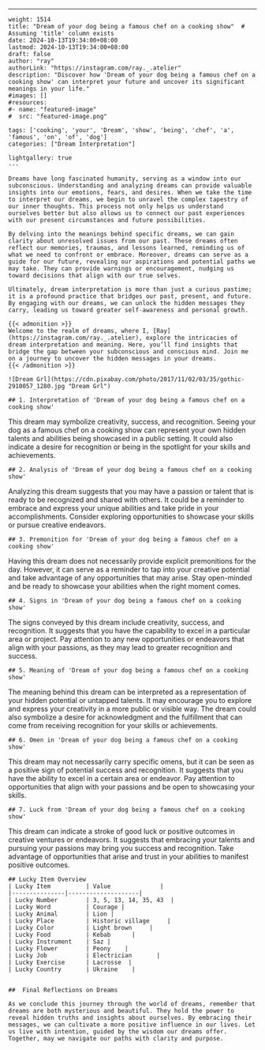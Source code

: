---
    weight: 1514
    title: "Dream of your dog being a famous chef on a cooking show"  # Assuming 'title' column exists
    date: 2024-10-13T19:34:00+08:00
    lastmod: 2024-10-13T19:34:00+08:00
    draft: false
    author: "ray"
    authorLink: "https://instagram.com/ray._.atelier"
    description: "Discover how 'Dream of your dog being a famous chef on a cooking show' can interpret your future and uncover its significant meanings in your life."
    #images: []
    #resources:
    #- name: "featured-image"
    #  src: "featured-image.png"
    
    tags: ['cooking', 'your', 'Dream', 'show', 'being', 'chef', 'a', 'famous', 'on', 'of', 'dog']
    categories: ["Dream Interpretation"]
    
    lightgallery: true
    ---
    
    Dreams have long fascinated humanity, serving as a window into our subconscious. Understanding and analyzing dreams can provide valuable insights into our emotions, fears, and desires. When we take the time to interpret our dreams, we begin to unravel the complex tapestry of our inner thoughts. This process not only helps us understand ourselves better but also allows us to connect our past experiences with our present circumstances and future possibilities.
    
    By delving into the meanings behind specific dreams, we can gain clarity about unresolved issues from our past. These dreams often reflect our memories, traumas, and lessons learned, reminding us of what we need to confront or embrace. Moreover, dreams can serve as a guide for our future, revealing our aspirations and potential paths we may take. They can provide warnings or encouragement, nudging us toward decisions that align with our true selves.
    
    Ultimately, dream interpretation is more than just a curious pastime; it is a profound practice that bridges our past, present, and future. By engaging with our dreams, we can unlock the hidden messages they carry, leading us toward greater self-awareness and personal growth.
    
    {{< admonition >}}
    Welcome to the realm of dreams, where I, [Ray](https://instagram.com/ray._.atelier), explore the intricacies of dream interpretation and meaning. Here, you’ll find insights that bridge the gap between your subconscious and conscious mind. Join me on a journey to uncover the hidden messages in your dreams.
    {{< /admonition >}}
    
    ![Dream Grl](https://cdn.pixabay.com/photo/2017/11/02/03/35/gothic-2910057_1280.jpg "Dream Grl")
    
    ## 1. Interpretation of 'Dream of your dog being a famous chef on a cooking show'
    
This dream may symbolize creativity, success, and recognition. Seeing your dog as a famous chef on a cooking show can represent your own hidden talents and abilities being showcased in a public setting. It could also indicate a desire for recognition or being in the spotlight for your skills and achievements.
    
    ## 2. Analysis of 'Dream of your dog being a famous chef on a cooking show'
    
Analyzing this dream suggests that you may have a passion or talent that is ready to be recognized and shared with others. It could be a reminder to embrace and express your unique abilities and take pride in your accomplishments. Consider exploring opportunities to showcase your skills or pursue creative endeavors.
    
    ## 3. Premonition for 'Dream of your dog being a famous chef on a cooking show'
    
Having this dream does not necessarily provide explicit premonitions for the day. However, it can serve as a reminder to tap into your creative potential and take advantage of any opportunities that may arise. Stay open-minded and be ready to showcase your abilities when the right moment comes.
    
    ## 4. Signs in 'Dream of your dog being a famous chef on a cooking show'
    
The signs conveyed by this dream include creativity, success, and recognition. It suggests that you have the capability to excel in a particular area or project. Pay attention to any new opportunities or endeavors that align with your passions, as they may lead to greater recognition and success.
    
    ## 5. Meaning of 'Dream of your dog being a famous chef on a cooking show'
    
The meaning behind this dream can be interpreted as a representation of your hidden potential or untapped talents. It may encourage you to explore and express your creativity in a more public or visible way. The dream could also symbolize a desire for acknowledgment and the fulfillment that can come from receiving recognition for your skills or achievements.
    
    ## 6. Omen in 'Dream of your dog being a famous chef on a cooking show'
    
This dream may not necessarily carry specific omens, but it can be seen as a positive sign of potential success and recognition. It suggests that you have the ability to excel in a certain area or endeavor. Pay attention to opportunities that align with your passions and be open to showcasing your skills.
    
    ## 7. Luck from 'Dream of your dog being a famous chef on a cooking show'
    
This dream can indicate a stroke of good luck or positive outcomes in creative ventures or endeavors. It suggests that embracing your talents and pursuing your passions may bring you success and recognition. Take advantage of opportunities that arise and trust in your abilities to manifest positive outcomes.
    
    ## Lucky Item Overview
    | Lucky Item          | Value              |
    |---------------|--------------------|
    | Lucky Number        | 3, 5, 13, 14, 35, 43  |
    | Lucky Word          | Courage |
    | Lucky Animal        | Lion |
    | Lucky Place         | Historic village     |
    | Lucky Color         | Light brown     |
    | Lucky Food          | Kebab      |
    | Lucky Instrument    | Saz |
    | Lucky Flower        | Peony    |
    | Lucky Job           | Electrician       |
    | Lucky Exercise      | Lacrosse  |
    | Lucky Country       | Ukraine    |
    
    
    ##  Final Reflections on Dreams
    
    As we conclude this journey through the world of dreams, remember that dreams are both mysterious and beautiful. They hold the power to reveal hidden truths and insights about ourselves. By embracing their messages, we can cultivate a more positive influence in our lives. Let us live with intention, guided by the wisdom our dreams offer. Together, may we navigate our paths with clarity and purpose.
    